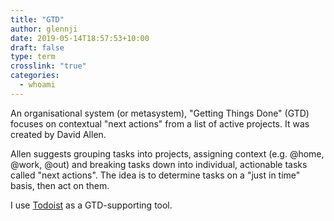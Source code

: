 ```yaml
---
title: "GTD"
author: glennji
date: 2019-05-14T18:57:53+10:00
draft: false
type: term
crosslink: "true"
categories:
  - whoami
---
```

An organisational system (or metasystem), "Getting Things Done" (GTD) focuses on contextual "next actions" from a list of active projects. It was created by David Allen.

Allen suggests grouping tasks into projects, assigning context (e.g. @home, @work, @out) and breaking tasks down into individual, actionable tasks called "next actions". The idea is to determine tasks on a "just in time" basis, then act on them.

I use <a href="https://todoist.com">Todoist</a> as a GTD-supporting tool.
